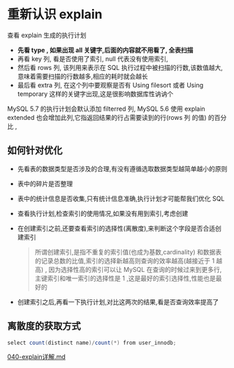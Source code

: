 # 重新认识 explain 

查看 explain 生成的执行计划 

- **先看 type , 如果出现 all 关键字,后面的内容就不用看了, 全表扫描**
- 再看 key 列, 看是否使用了索引, null 代表没有使用索引, 
- 然后看 rows 列, 该列用来表示在 SQL 执行过程中被扫描的行数,该数值越大,意味着需要扫描的行数越多,相应的耗时就会越长
- 最后看 extra 列, 在这个列中要观察是否有 Using filesort 或者 Using temporary 这样的关键字出现,这是很影响数据库性讷讷个

MySQL 5.7 的执行计划会默认添加 filterred 列, MySQL 5.6 使用 explain extended 也会增加此列,它指返回结果的行占需要读到的行(rows 列 的值) 的百分比 , 

## 如何针对优化

- 先看表的数据类型是否涉及的合理,有没有遵循选取数据类型越简单越小的原则

- 表中的碎片是否整理

- 表中的统计信息是否收集,只有统计信息准确,执行计划才可能帮我们优化 SQL

- 查看执行计划,检查索引的使用情况,如果没有用到索引,考虑创建

- 在创建索引之前,还要查看索引的选择性(离散度),来判断这个字段是否合适创建索引

  > 所谓创建索引,是指不重复的索引值(也成为基数,cardinality) 和数据表的记录总数的比值,索引的选择新越高则查询的效率越高(越接近于 1 越高) , 因为选择性高的索引可以让 MySQL 在查询的时候过来到更多行,主键索引和唯一索引的选择性是 1 ,这是最好的索引选择性,性能也是最好的

- 创建索引之后,再看一下执行计划,对比这两次的结果,看是否查询效率提高了

## 离散度的获取方式

```java
select count(distinct name)/count(*) from user_innodb;
```

 [040-explain详解.md](040-explain详解.md) 